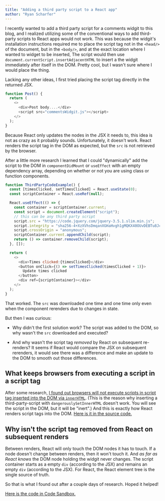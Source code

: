 ```yaml
---
title: "Adding a third party script to a React app"
author: "Ryan Scharfer"
---
```


I recently wanted to add a third party script for a comments widgit to this blog, and I realized utilizing some of the conventional ways to add third-party scripts to React apps would not work. This was because the widgit's installation instructions required me to place the script tag not in the `<head/>` of the document, but in the `<body/>`, and at the exact location where I wanted to widget to be inserted, The script would then use `document.currentScript.insertAdjacentHTML` to insert a the widgit immediately after itself in the DOM. Pretty cool, but I wasn't sure where I would place the thing.

Lacking any other ideas, I first tried placing the script tag directly in the returned JSX.

```javascript
function Post() {
  return (
    <>
      <div>Post body....</div>
      <script src="commentsWidgit.js"></script>
    </>
  );
}
```

Because React only updates the nodes in the JSX it needs to, this idea is not as crazy as it probably sounds. Unfortunately, it doesn't work. React renders the script tag in the DOM as expected, but the `src` is not retrieved by the browser.

After a little more research I learned that I could "dynamically" add the script to the DOM in `componentDidMount` or `useEffect` with an empty dependency array, depending on whether or not you are using class or function components.

```javascript
function ThirdPartyCodeExample() {
  const [timesClicked, setTimesClicked] = React.useState(0);
  const scriptContainer = React.useRef(null);

  React.useEffect(() => {
    const container = scriptContainer.current;
    const script = document.createElement("script");
    // this can be any third party script
    script.src = "https://code.jquery.com/jquery-3.5.1.slim.min.js";
    script.integrity = "sha256-4+XzXVhsDmqanXGHaHvgh1gMQKX40OUvDEBTu8JcmNs=";
    script.crossOrigin = "anonymous";
    scriptContainer.current.appendChild(script);
    return () => container.removeChild(script);
  }, []);

  return (
    <>
      <div>Times clicked:{timesClicked}</div>
      <button onClick={() => setTimesClicked(timesClicked + 1)}>
        Update times clicked
      </button>
      <div ref={scriptContainer}></div>
    </>
  );
}
```

That worked. The `src` was downloaded one time and one time only even when the component rerenders due to changes in state.

But then I was curious:

- Why didn't the first solution work? The script was added to the DOM, so why wasn't the `src` downloaded and executed?

- And why wasn't the script tag _removed_ by React on subsequent re-renders? It seems if React would compare the JSX on subsequent rerenders, it would see there was a difference and make an update to the DOM to smooth out those differences.

## What keeps browsers from executing a script in a script tag

After some research, [I found out browsers will not execute scripts in script tag inserted into the DOM via `innerHTML`](https://developer.mozilla.org/en-US/docs/Web/API/Element/innerHTML#Security_considerations). (This is the reason why inserting a third-party-script with `dangerouslySetInnerHTML` doesn't work. You will see the script in the DOM, but it will be "inert".) And this is exactly how React renders script tags into the DOM. [Here is it in the source code.](https://github.com/facebook/react/blob/a08ae9f147a716520a089055e2dec8f5397a4b0f/packages/react-dom/src/client/ReactDOMComponent.js#L439)

## Why isn't the script tag removed from React on subsequent renders

Between renders, React will only touch the DOM nodes it has to touch. If a node doesn't change between renders, then it won't touch it. And _as far as React knows_ the DOM node holding the widgit never changes. The script container starts as a empty `div` (according to the JSX) and remains an empty `div` (according to the JSX). For React, the React element tree is the single source of truth.

So that is what I found out after a couple days of research. Hoped it helped!

[Here is the code in Code Sandbox.](https://codesandbox.io/s/third-party-script-c4ki9)
